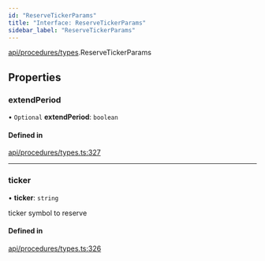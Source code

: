 ```yaml
---
id: "ReserveTickerParams"
title: "Interface: ReserveTickerParams"
sidebar_label: "ReserveTickerParams"
---
```


[api/procedures/types](../../../../../modules/API/Procedures/Types/Types.md).ReserveTickerParams

## Properties

### extendPeriod

• `Optional` **extendPeriod**: `boolean`

#### Defined in

[api/procedures/types.ts:327](https://github.com/PolymeshAssociation/polymesh-sdk/blob/95e180d28/src/api/procedures/types.ts#L327)

___

### ticker

• **ticker**: `string`

ticker symbol to reserve

#### Defined in

[api/procedures/types.ts:326](https://github.com/PolymeshAssociation/polymesh-sdk/blob/95e180d28/src/api/procedures/types.ts#L326)
